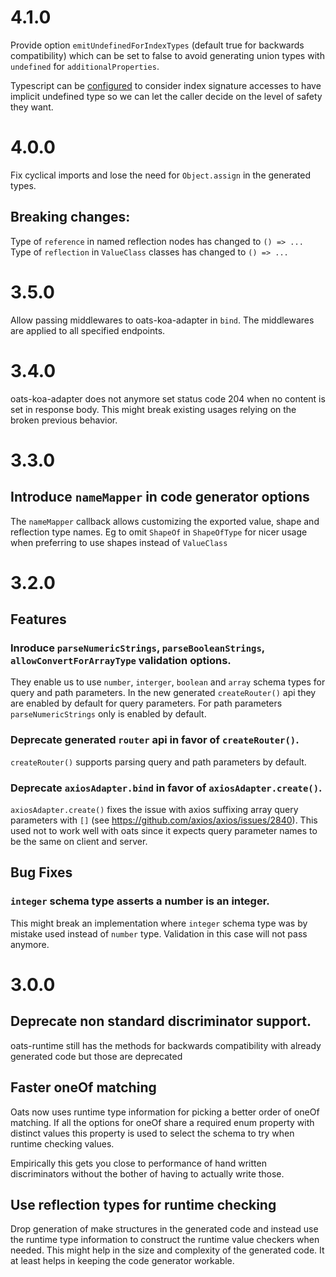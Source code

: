 
# 4.1.0

Provide option `emitUndefinedForIndexTypes` (default true for backwards compatibility) which can be set to 
false to avoid generating union types with `undefined` for `additionalProperties`.

Typescript can be [configured](https://www.typescriptlang.org/tsconfig#noUncheckedIndexedAccess) to consider
index signature accesses to have implicit undefined type so we can let the caller decide on the level of safety they want.

# 4.0.0

Fix cyclical imports and lose the need for `Object.assign` in the generated types.

## Breaking changes:
Type of `reference` in named reflection nodes has changed to `() => ...`
Type of `reflection` in `ValueClass` classes has changed to `() => ...`

# 3.5.0

Allow passing middlewares to oats-koa-adapter in `bind`. The middlewares are applied to all specified endpoints.

# 3.4.0

oats-koa-adapter does not anymore set status code 204 when no content is set in response body.
This might break existing usages relying on the broken previous behavior.

# 3.3.0

## Introduce `nameMapper` in code generator options

The `nameMapper` callback allows customizing the exported value, shape and reflection type names. Eg to
omit `ShapeOf` in `ShapeOfType` for nicer usage when preferring to use shapes instead of `ValueClass`

# 3.2.0

## Features

### Inroduce `parseNumericStrings`, `parseBooleanStrings`, `allowConvertForArrayType` validation options.

They enable us to use `number`, `interger`, `boolean` and `array` schema types for query and path parameters.
In the new generated `createRouter()` api they are enabled by default for query parameters.
For path parameters `parseNumericStrings` only is enabled by default.

### Deprecate generated `router` api in favor of `createRouter()`.

`createRouter()` supports parsing query and path parameters by default.

### Deprecate `axiosAdapter.bind` in favor of `axiosAdapter.create()`.

`axiosAdapter.create()` fixes the issue with axios suffixing array query parameters with `[]` (see https://github.com/axios/axios/issues/2840). This used not to work well with oats since it expects query parameter names to be the same on client and server.

## Bug Fixes

### `integer` schema type asserts a number is an integer.

This might break an implementation where `integer` schema type was by mistake used instead of `number` type. Validation in this case will not pass anymore.

# 3.0.0

## Deprecate non standard discriminator support.

oats-runtime still has the methods for backwards compatibility with already generated code but those are deprecated

## Faster oneOf matching

Oats now uses runtime type information for picking a better order of oneOf matching. If all the options for oneOf share a required 
enum property with distinct values this property is used to select the schema to try when runtime checking values.

Empirically this gets you close to performance of hand written discriminators without the bother of having to actually write those.

## Use reflection types for runtime checking

Drop generation of make structures in the generated code and instead use the runtime type information to construct the
runtime value checkers when needed. This might help in the size and complexity of the generated code. It at least helps in keeping the 
code generator workable.
